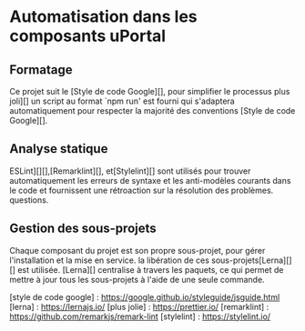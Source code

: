 # Automatisation dans les composants uPortal

## Formatage

Ce projet suit le [Style de code Google][], pour simplifier le processus
plus joli][] un script au format `npm run' est fourni qui s'adaptera automatiquement
pour respecter la majorité des conventions [Style de code Google][].

## Analyse statique

ESLint][][],[Remarklint][], et[Stylelint][] sont utilisés pour trouver automatiquement
les erreurs de syntaxe et les anti-modèles courants dans le code et fournissent une rétroaction sur la résolution des problèmes.
questions.

## Gestion des sous-projets

Chaque composant du projet est son propre sous-projet, pour gérer l'installation et la mise en service.
la libération de ces sous-projets[Lerna][][] est utilisée. [Lerna][] centralise
à travers les paquets, ce qui permet de mettre à jour tous les sous-projets à l'aide de
une seule commande.

[eslint]: https://eslint.org/
[style de code google] : https://google.github.io/styleguide/jsguide.html
[lerna] : https://lernajs.io/
[plus jolie] : https://prettier.io/
[remarklint] : https://github.com/remarkjs/remark-lint
[stylelint] : https://stylelint.io/

